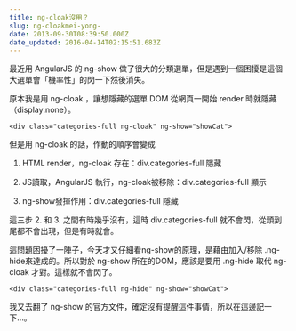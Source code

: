 ```yaml
---
title: ng-cloak沒用？
slug: ng-cloakmei-yong-
date: 2013-09-30T08:39:50.000Z
date_updated: 2016-04-14T02:15:51.683Z
---
```


最近用 AngularJS 的 ng-show 做了很大的分類選單，但是遇到一個困擾是這個大選單會「機率性」的閃一下然後消失。

原本我是用 ng-cloak ，讓想隱藏的選單 DOM 從網頁一開始 render 時就隱藏（display:none）。

    <div class="categories-full ng-cloak" ng-show="showCat">
    

但是用 ng-cloak 的話，作動的順序會變成

1. HTML render，ng-cloak 存在：div.categories-full 隱藏

2. JS讀取，AngularJS 執行，ng-cloak被移除：div.categories-full 顯示

3. ng-show發揮作用：div.categories-full 隱藏

這三步 2. 和 3. 之間有時幾乎沒有，這時 div.categories-full 就不會閃，從頭到尾都不會出現，但是有時就會。

這問題困擾了一陣子，今天才又仔細看ng-show的原理，是藉由加入/移除 .ng-hide來達成的。所以對於 ng-show 所在的DOM，應該是要用 .ng-hide 取代 ng-cloak 才對。這樣就不會閃了。

    <div class="categories-full ng-hide" ng-show="showCat">
    

我又去翻了 ng-show 的官方文件，確定沒有提醒這件事情，所以在這邊記一下&hellip;。
